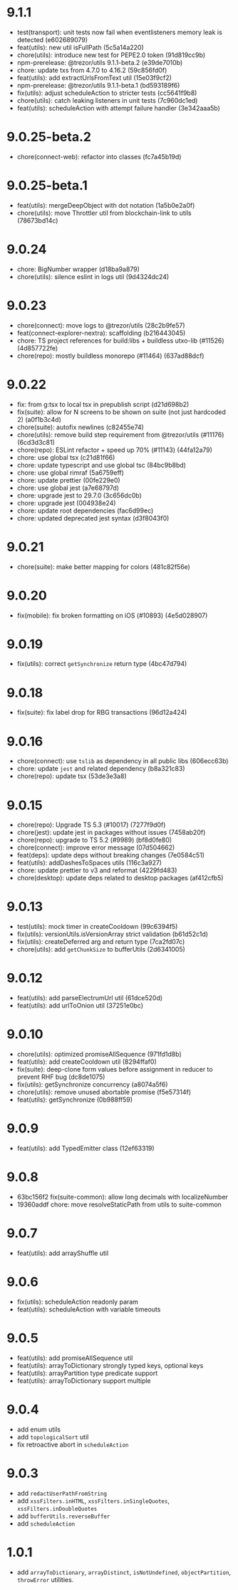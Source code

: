 # 9.1.1

-   test(transport): unit tests now fail when eventlisteners memory leak is detected (e602689079)
-   feat(utils): new util isFullPath (5c5a14a220)
-   chore(utils): introduce new test for PEPE2.0 token (91d819cc9b)
-   npm-prerelease: @trezor/utils 9.1.1-beta.2 (e39de7010b)
-   chore: update txs from 4.7.0 to 4.16.2 (59c856fd0f)
-   feat(utils): add extractUrlsFromText util (15e03f9cf2)
-   npm-prerelease: @trezor/utils 9.1.1-beta.1 (bd593189f6)
-   fix(utils): adjust scheduleAction to stricter tests (cc5641f9b8)
-   chore(utils): catch leaking listeners in unit tests (7c960dc1ed)
-   feat(utils): scheduleAction with attempt failure handler (3e342aaa5b)

# 9.0.25-beta.2

-   chore(connect-web): refactor into classes (fc7a45b19d)

# 9.0.25-beta.1

-   feat(utils): mergeDeepObject with dot notation (1a5b0e2a0f)
-   chore(utils): move Throttler util from blockchain-link to utils (78673bd14c)

# 9.0.24

-   chore: BigNumber wrapper (d18ba9a879)
-   chore(utils): silence eslint in logs util (9d4324dc24)

# 9.0.23

-   chore(connect): move logs to @trezor/utils (28c2b9fe57)
-   feat(connect-explorer-nextra): scaffolding (b216443045)
-   chore: TS project references for build:libs + buildless utxo-lib (#11526) (4d857722fe)
-   chore(repo): mostly buildless monorepo (#11464) (637ad88dcf)

# 9.0.22

-   fix: from g:tsx to local tsx in prepublish script (d21d698b2)
-   fix(suite): allow for N screens to be shown on suite (not just hardcoded 2) (a0f1b3c4d)
-   chore(suite): autofix newlines (c82455e74)
-   chore(utils): remove build step requirement from @trezor/utils (#11176) (6cd3d3c81)
-   chore(repo): ESLint refactor + speed up 70% (#11143) (44fa12a79)
-   chore: use global tsx (c21d81f66)
-   chore: update typescript and use global tsc (84bc9b8bd)
-   chore: use global rimraf (5a6759eff)
-   chore: update prettier (00fe229e0)
-   chore: use global jest (a7e68797d)
-   chore: upgrade jest to 29.7.0 (3c656dc0b)
-   chore: upgrade jest (004938e24)
-   chore: update root dependencies (fac6d99ec)
-   chore: updated deprecated jest syntax (d3f8043f0)

# 9.0.21

-   chore(suite): make better mapping for colors (481c82f56e)

# 9.0.20

-   fix(mobile): fix broken formatting on iOS (#10893) (4e5d028907)

# 9.0.19

-   fix(utils): correct `getSynchronize` return type (4bc47d794)

# 9.0.18

-   fix(suite): fix label drop for RBG transactions (96d12a424)

# 9.0.16

-   chore(connect): use `tslib` as dependency in all public libs (606ecc63b)
-   chore: update `jest` and related dependency (b8a321c83)
-   chore(repo): update tsx (53de3e3a8)

# 9.0.15

-   chore(repo): Upgrade TS 5.3 (#10017) (7277f9d0f)
-   chore(jest): update jest in packages without issues (7458ab20f)
-   chore(repo): upgrade to TS 5.2 (#9989) (bf8d0fe80)
-   chore(connect): improve error message (07d504662)
-   feat(deps): update deps without breaking changes (7e0584c51)
-   feat(utils): addDashesToSpaces utils (116c3a927)
-   chore: update prettier to v3 and reformat (4229fd483)
-   chore(desktop): update deps related to desktop packages (af412cfb5)

# 9.0.13

-   test(utils): mock timer in createCooldown (99c6394f5)
-   fix(utils): versionUtils.isVersionArray strict validation (b61d52c1d)
-   fix(utils): createDeferred arg and return type (7ca2fd07c)
-   chore(utils): add `getChunkSize` to bufferUtils (2d6341005)

# 9.0.12

-   feat(utils): add parseElectrumUrl util (61dce520d)
-   feat(utils): add urlToOnion util (37251e0bc)

# 9.0.10

-   chore(utils): optimized promiseAllSequence (971fd1d8b)
-   feat(utils): add createCooldown util (8294ffaf0)
-   fix(suite): deep-clone form values before assignment in reducer to prevent RHF bug (dc8de1075)
-   fix(utils): getSynchronize concurrency (a8074a5f6)
-   chore(utils): remove unused abortable promise (f5e57314f)
-   feat(utils): getSynchronize (0b988ff59)

# 9.0.9

-   feat(utils): add TypedEmitter class (12ef63319)

# 9.0.8

-   63bc156f2 fix(suite-common): allow long decimals with localizeNumber
-   19360addf chore: move resolveStaticPath from utils to suite-common

# 9.0.7

-   feat(utils): add arrayShuffle util

# 9.0.6

-   fix(utils): scheduleAction readonly param
-   feat(utils): scheduleAction with variable timeouts

# 9.0.5

-   feat(utils): add promiseAllSequence util
-   feat(utils): arrayToDictionary strongly typed keys, optional keys
-   feat(utils): arrayPartition type predicate support
-   feat(utils): arrayToDictionary support multiple

# 9.0.4

-   add enum utils
-   add `topologicalSort` util
-   fix retroactive abort in `scheduleAction`

# 9.0.3

-   add `redactUserPathFromString`
-   add `xssFilters.inHTML`, `xssFilters.inSingleQuotes`, `xssFilters.inDoubleQuotes`
-   add `bufferUtils.reverseBuffer`
-   add `scheduleAction`

# 1.0.1

-   add `arrayToDictionary`, `arrayDistinct`, `isNotUndefined`, `objectPartition`, `throwError` utilities.
